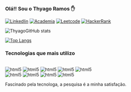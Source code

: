 ### Olá!! Sou o Thyago Ramos ✋

[![Linkedlin](https://img.shields.io/badge/LinkedIn-0077B5?style=for-the-badge&logo=linkedin&logoColor=white)](https://www.linkedin.com/in/thyago-ramos/)
[![Academia](https://img.shields.io/badge/Academia-fff?style=for-the-badge&logo=academia&logoColor=black)](https://independent.academia.edu/Thyagolouiz) 
[![Leetcode](https://img.shields.io/badge/-LeetCode-FFA116?style=for-the-badge&logo=LeetCode&logoColor=blac)](https://leetcode.com/oficialthyago/) 
[![HackerRank](https://img.shields.io/badge/-Hackerrank-2EC866?style=for-the-badge&logo=HackerRank&logoColor=white)](https://www.hackerrank.com/oficialthyago2) 

![ThyagoGitHub stats](https://github-readme-stats.vercel.app/api?username=oficialthyago&show_icons=true&theme=tokyonight)

[![Top Langs](https://github-readme-stats.vercel.app/api/top-langs/?username=oficialthyago&layout=compact)](https://github.com/anuraghazra/github-readme-stats)

### Tecnologias que mais utilizo 

<div style= "display: inline_block"><br/>
    <img  alt="html5" src ="https://img.shields.io/badge/HTML5-E34F26?style=for-the-badge&logo=html5&logoColor=white"/>
    <img  alt="html5" src ="https://img.shields.io/badge/CSS3-1572B6?style=for-the-badge&logo=css3&logoColor=white"/>
    <img  alt="html5" src ="https://img.shields.io/badge/JavaScript-323330?style=for-the-badge&logo=javascript&logoColor=F7DF1E"/>
    <img  alt="html5" src ="https://img.shields.io/badge/Java-ED8B00?style=for-the-badge&logo=openjdk&logoColor=white"/>
    <img  alt="html5" src ="https://img.shields.io/badge/Spring-6DB33F?style=for-the-badge&logo=spring&logoColor=white"/>
    </div>
    <div>
    <img  alt="html5" src ="https://img.shields.io/badge/PHP-777BB4?style=for-the-badge&logo=php&logoColor=white"/>
    <img  alt="html5" src ="https://img.shields.io/badge/AngularJS-E23237?style=for-the-badge&logo=angularjs&logoColor=white"/>
    <img  alt="html5" src ="https://img.shields.io/badge/MySQL-00000F?style=for-the-badge&logo=mysql&logoColor=white"/>
    <img  alt="html5" src ="https://img.shields.io/badge/MongoDB-4EA94B?style=for-the-badge&logo=mongodb&logoColor=white"/>
</div>


Fascinado pela tecnologa, a pesquisa é a minha satisfação.
